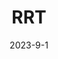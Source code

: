 ---
layout: default
modal-id: 7
title: RRT
short-caption: RRT
date: 2023-9-1
img: RRT_N.gif
alt: image-alt
project-date: 2023-9-1
category: Path Planning
github: https://github.com/JihaiZhao/RRT
link: RRT
description: <p style="text-align:left;">A Rapidly-Exploring Random Tree (RRT) is a fundamental path planning algorithm in robotics. Path planning is the task of moving a robot from one location to another, while avoiding obstacles and satisfying constraints. An RRT consists of a set of vertices, which represent configurations in some domain D and edges, which connect two vertices. The algorithm randomly builds a tree in such a way that, as the number of vertices n increases to ∞, the vertices are uniformly distributed across the domain D⊂Rn.</p><br><h4><strong>Task 1<span>:</span> Simple RRT</strong></h4><p style="text-align:left;">Implement an RRT in a two-dimensional domain, D=[0,100]×[0,100]. Use an initial configuration of qinit=(50,50) and Δ=1. Plot the result for a few different values of K</p><img class="img-responsive" src="img/RRT/task1.png" alt="profile-pic" /><br><h4><strong>Task 2<span>:</span> Planning a Path with Obstacles</strong></h4><p style="text-align:left;">Compare to task 1 there are three modifications to make:Created 35 circle obstacles with random radius and random position to the domain. Collision Checking. Once find a path from a node in the tree to the goal state, I can traverse the tree backwards to the starting location to find the path</p><img class="img-responsive" src="img/RRT/task2.png" alt="profile-pic" /><br><h4><strong>Task 3<span>:</span> RRT with Arbitrary Objects</strong></h4><p style="text-align:left;">Now let's consider arbitrary objects, represented by black pixels in a binary image. I will load a binary image into script, and randomly choose starting and goal locations, and then plan a path.</p><img class="img-responsive" src="img/RRT/task3.png" alt="profile-pic" /></br></br></br></br>
---